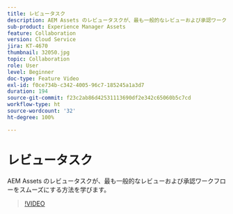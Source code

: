 ```yaml
---
title: レビュータスク
description: AEM Assets のレビュータスクが、最も一般的なレビューおよび承認ワークフローをスムーズにする方法を学びます。
sub-product: Experience Manager Assets
feature: Collaboration
version: Cloud Service
jira: KT-4670
thumbnail: 32050.jpg
topic: Collaboration
role: User
level: Beginner
doc-type: Feature Video
exl-id: f0ce734b-c342-4005-96c7-185245a1a3d7
duration: 194
source-git-commit: f23c2ab86d42531113690df2e342c65060b5c7cd
workflow-type: ht
source-wordcount: '32'
ht-degree: 100%

---
```


# レビュータスク

AEM Assets のレビュータスクが、最も一般的なレビューおよび承認ワークフローをスムーズにする方法を学びます。

>[!VIDEO](https://video.tv.adobe.com/v/32050?quality=12&learn=on)
